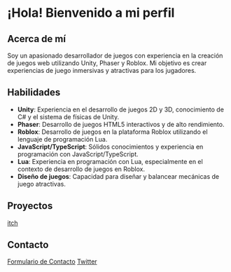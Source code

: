 # ¡Hola! Bienvenido a mi perfil 

## Acerca de mí

Soy un apasionado desarrollador de juegos con experiencia en la creación de juegos web utilizando Unity, Phaser y Roblox. Mi objetivo es crear experiencias de juego inmersivas y atractivas para los jugadores.

## Habilidades

- **Unity**: Experiencia en el desarrollo de juegos 2D y 3D, conocimiento de C# y el sistema de físicas de Unity.
- **Phaser**: Desarrollo de juegos HTML5 interactivos y de alto rendimiento.
- **Roblox**: Desarrollo de juegos en la plataforma Roblox utilizando el lenguaje de programación Lua.
- **JavaScript/TypeScript**: Sólidos conocimientos y experiencia en programación con JavaScript/TypeScript.
- **Lua**: Experiencia en programación con Lua, especialmente en el contexto de desarrollo de juegos en Roblox.
- **Diseño de juegos**: Capacidad para diseñar y balancear mecánicas de juego atractivas.

## Proyectos 
[itch](https://gamerhbgt.itch.io/)

## Contacto
[Formulario de Contacto](https://sites.google.com/view/hectorbl04/inicio)
[Twitter](https://twitter.com/HbgtGamer)
